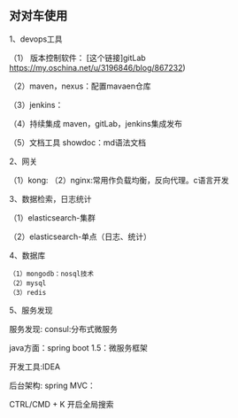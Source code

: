 ## 对对车使用
1、devops工具

  （1） 版本控制软件：
        [这个链接]gitLab https://my.oschina.net/u/3196846/blog/867232)
        
  （2）maven，nexus：配置mavaen仓库
  
  （3）jenkins：
  
  （4）持续集成 maven，gitLab，jenkins集成发布
  
  （5）文档工具 showdoc：md语法文档
  
2、网关

  （1）kong:
  （2）nginx:常用作负载均衡，反向代理。c语言开发
  
3、数据检索，日志统计

  （1）elasticsearch-集群
  
  （2）elasticsearch-单点（日志、统计）
  
4、数据库

    （1）mongodb：nosql技术
    （2）mysql
    （3）redis
    
5、服务发现

服务发现: consul:分布式微服务

java方面：spring boot 1.5：微服务框架 

开发工具:IDEA

后台架构: spring MVC：

CTRL/CMD + K 开启全局搜索
